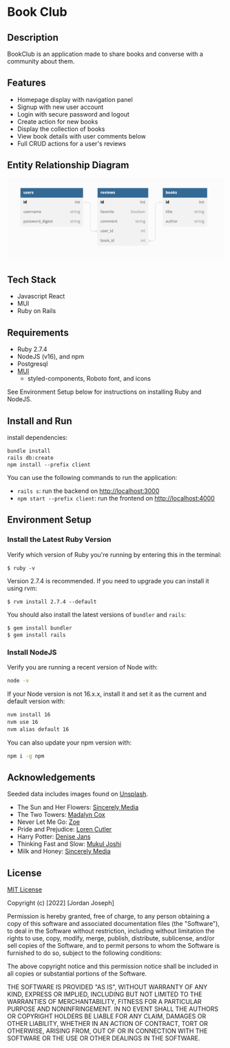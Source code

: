 # Book Club 

## Description

BookClub is an application made to share books and converse with a community about them. 

## Features
- Homepage display with navigation panel
- Signup with new user account
- Login with secure password and logout
- Create action for new books
- Display the collection of books 
- View book details with user comments below
- Full CRUD actions for a user's reviews

## Entity Relationship Diagram 
<img src="ERD.png">

## Tech Stack
* Javascript React
* MUI 
* Ruby on Rails 

## Requirements
- Ruby 2.7.4
- NodeJS (v16), and npm
- Postgresql
- [MUI](https://mui.com/material-ui/getting-started/installation/)
  - styled-components, Roboto font, and icons

See Environment Setup below for instructions on installing Ruby and NodeJS.

## Install and Run

install dependencies: 

```
bundle install
rails db:create
npm install --prefix client
```

You can use the following commands to run the application:

- `rails s`: run the backend on [http://localhost:3000](http://localhost:3000)
- `npm start --prefix client`: run the frontend on
  [http://localhost:4000](http://localhost:4000)

## Environment Setup

### Install the Latest Ruby Version

Verify which version of Ruby you're running by entering this in the terminal:

```console
$ ruby -v
```

Version 2.7.4 is recommended. If you need to upgrade you can install it using rvm:

```console
$ rvm install 2.7.4 --default
```

You should also install the latest versions of `bundler` and `rails`:

```console
$ gem install bundler
$ gem install rails
```

### Install NodeJS

Verify you are running a recent version of Node with:

```sh
node -v
```

If your Node version is not 16.x.x, install it and set it as the current and
default version with:

```sh
nvm install 16
nvm use 16
nvm alias default 16
```

You can also update your npm version with:

```sh
npm i -g npm
```

## Acknowledgements 
  Seeded data includes images found on [Unsplash](https://unsplash.com/).
  - The Sun and Her Flowers: [Sincerely Media](https://unsplash.com/photos/oKbHnbz2njQ)
  - The Two Towers: [Madalyn Cox](https://unsplash.com/photos/O7ygzpAL4Mc)
  - Never Let Me Go: [Zoe](https://unsplash.com/photos/1uMMfrKVojU)
  - Pride and Prejudice: [Loren Cutler](https://unsplash.com/photos/iOw8bQJQKvo)
  - Harry Potter: [Denise Jans](https://unsplash.com/photos/YKsAs0BTiik)
  - Thinking Fast and Slow: [Mukul Joshi](https://unsplash.com/photos/9v7j3hdAqnA)
  - Milk and Honey: [Sincerely Media](https://unsplash.com/photos/CXYPfveiuis)

## License 
[MIT License](https://choosealicense.com/licenses/mit/#)

Copyright (c) [2022] [Jordan Joseph]

Permission is hereby granted, free of charge, to any person obtaining a copy
of this software and associated documentation files (the "Software"), to deal
in the Software without restriction, including without limitation the rights
to use, copy, modify, merge, publish, distribute, sublicense, and/or sell
copies of the Software, and to permit persons to whom the Software is
furnished to do so, subject to the following conditions:

The above copyright notice and this permission notice shall be included in all
copies or substantial portions of the Software.

THE SOFTWARE IS PROVIDED "AS IS", WITHOUT WARRANTY OF ANY KIND, EXPRESS OR
IMPLIED, INCLUDING BUT NOT LIMITED TO THE WARRANTIES OF MERCHANTABILITY,
FITNESS FOR A PARTICULAR PURPOSE AND NONINFRINGEMENT. IN NO EVENT SHALL THE
AUTHORS OR COPYRIGHT HOLDERS BE LIABLE FOR ANY CLAIM, DAMAGES OR OTHER
LIABILITY, WHETHER IN AN ACTION OF CONTRACT, TORT OR OTHERWISE, ARISING FROM,
OUT OF OR IN CONNECTION WITH THE SOFTWARE OR THE USE OR OTHER DEALINGS IN THE
SOFTWARE.
